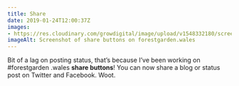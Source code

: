 ```yaml
---
title: Share
date: 2019-01-24T12:00:37Z
images: 
- https://res.cloudinary.com/growdigital/image/upload/v1548332180/screenshot-190124.png
imageAlt: Screenshot of share buttons on forestgarden.wales
---
```


Bit of a lag on posting status, that’s because I’ve been working on #forestgarden .wales **share buttons**! You can now share a blog or status post on Twitter and Facebook. Woot.
